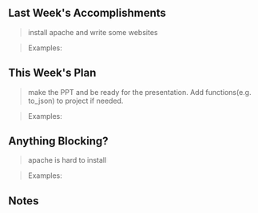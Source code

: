 ## Last Week's Accomplishments

> install apache and write some websites

> Examples:
> 

## This Week's Plan

>  make the PPT and be ready for the presentation.
    Add functions(e.g. to_json) to project if needed.

> Examples: 

## Anything Blocking?

> apache is hard to install

> Examples: 

## Notes

